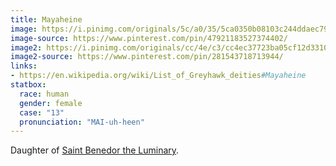```yaml
---
title: Mayaheine
image: https://i.pinimg.com/originals/5c/a0/35/5ca0350b08103c244ddaec79a930179e.jpg
image-source: https://www.pinterest.com/pin/47921183527374402/
image2: https://i.pinimg.com/originals/cc/4e/c3/cc4ec37723ba05cf12d331063d0e485b.jpg
image2-source: https://www.pinterest.com/pin/281543718713944/
links:
- https://en.wikipedia.org/wiki/List_of_Greyhawk_deities#Mayaheine
statbox:
  race: human
  gender: female
  case: "13"
  pronunciation: "MAI-uh-heen"
---
```


Daughter of [Saint Benedor the Luminary](saint-benedor).
